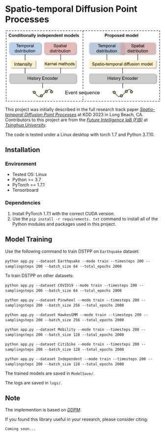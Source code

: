 # Spatio-temporal Diffusion Point Processes

![OverallFramework](./assets/framework.png "Our proposed framework")

This project was initially described in the full research track paper *[Spatio-temporal Diffusion Point Processes](https://arxiv.org/abs/2305.12403)* at KDD 2023 in Long Beach, CA. Contributors to this project are from the *[Future Intelligence laB (FIB)](https://fi.ee.tsinghua.edu.cn/)* at *[Tsinghua University](https://www.tsinghua.edu.cn/en/)*.

The code is tested under a Linux desktop with torch 1.7 and Python 3.7.10.

## Installation

### Environment
- Tested OS: Linux
- Python >= 3.7
- PyTorch == 1.7.1
- Tensorboard

### Dependencies
1. Install PyTorch 1.7.1 with the correct CUDA version.
2. Use the ``pip install -r requirements. txt`` command to install all of the Python modules and packages used in this project.

## Model Training

Use the following command to train DSTPP on `Earthquake` dataset: 

``
python app.py --dataset Earthquake --mode train --timesteps 200 --samplingsteps 200 --batch_size 64 --total_epochs 2000
``

To train DSTPP on other datasets:

``
python app.py --dataset COVID19 --mode train --timesteps 200 --samplingsteps 200 --batch_size 64 --total_epochs 2000
``

``
python app.py --dataset Pinwheel --mode train --timesteps 200 --samplingsteps 200 --batch_size 256 --total_epochs 2000 
``

``
python app.py --dataset HawkesGMM --mode train --timesteps 200 --samplingsteps 200 --batch_size 256 --total_epochs 2000
``

``
python app.py --dataset Mobility --mode train --timesteps 200 --samplingsteps 200 --batch_size 128 --total_epochs 2000 
``

``
python app.py --dataset Citibike --mode train --timesteps 200 --samplingsteps 200 --batch_size 128 --total_epochs 2000 
``

``
python app.py --dataset Independent --mode train --timesteps 200 --samplingsteps 200 --batch_size 128 --total_epochs 2000 
``

The trained models are saved in ``ModelSave/``.

The logs are saved in ``logs/``.


## Note

The implemention is based on *[DDPM](https://github.com/lucidrains/denoising-diffusion-pytorch)*.

If you found this library useful in your research, please consider citing:

```
Coming soon...
```
